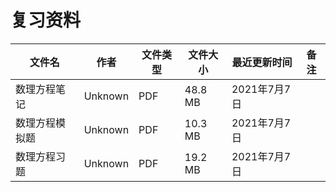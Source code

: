 # 复习资料

文件名|作者|文件类型|文件大小|最近更新时间|备注
---|---|---|---|---|---
数理方程笔记|Unknown|PDF|48.8 MB|2021年7月7日
数理方程模拟题|Unknown|PDF|10.3 MB|2021年7月7日
数理方程习题|Unknown|PDF|19.2 MB|2021年7月7日
